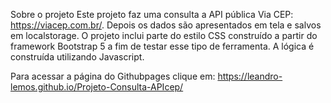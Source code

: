 Sobre o projeto 
Este projeto faz uma consulta a API pública Via CEP: https://viacep.com.br/. Depois os dados são apresentados em tela e salvos em localstorage. O projeto inclui parte do estilo CSS construído a partir do framework Bootstrap 5 a fim de testar esse tipo de ferramenta. A lógica é construída utilizando Javascript. 

Para acessar a página do Githubpages clique em: https://leandro-lemos.github.io/Projeto-Consulta-APIcep/
